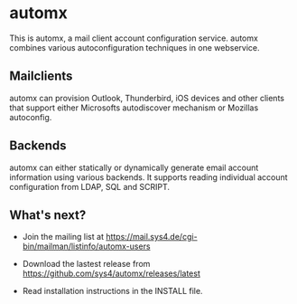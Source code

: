 # automx

This is automx, a mail client account configuration service. automx combines
various autoconfiguration techniques in one webservice.

## Mailclients
automx can provision Outlook, Thunderbird, iOS devices and other clients that
support either Microsofts autodiscover mechanism or Mozillas autoconfig.

## Backends
automx can either statically or dynamically generate email account information
using various backends. It supports reading individual account configuration
from LDAP, SQL and SCRIPT.

## What's next?

- Join the mailing list at https://mail.sys4.de/cgi-bin/mailman/listinfo/automx-users

- Download the lastest release from https://github.com/sys4/automx/releases/latest

- Read installation instructions in the INSTALL file.
